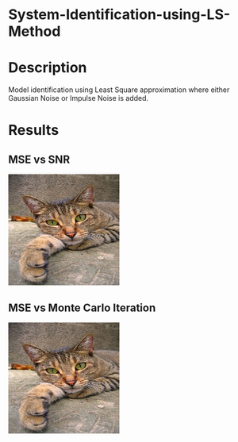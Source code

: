# System-Identification-using-LS-Method

# Description
Model identification using Least Square approximation where either Gaussian Noise or Impulse Noise is added.

# Results
## MSE vs SNR
![Orig](https://github.com/eugenelet/VisualBackProp-PyTorch/blob/master/image/resized_cat1.jpg)


## MSE vs Monte Carlo Iteration
![Orig](https://github.com/eugenelet/VisualBackProp-PyTorch/blob/master/image/resized_cat1.jpg)
